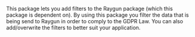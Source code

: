 This package lets you add filters to the Raygun package (which this package is dependent on). By using this package you filter the data that is being send to Raygun in order to comply to the GDPR Law. You can also add/overwrite the filters to better suit your application.
